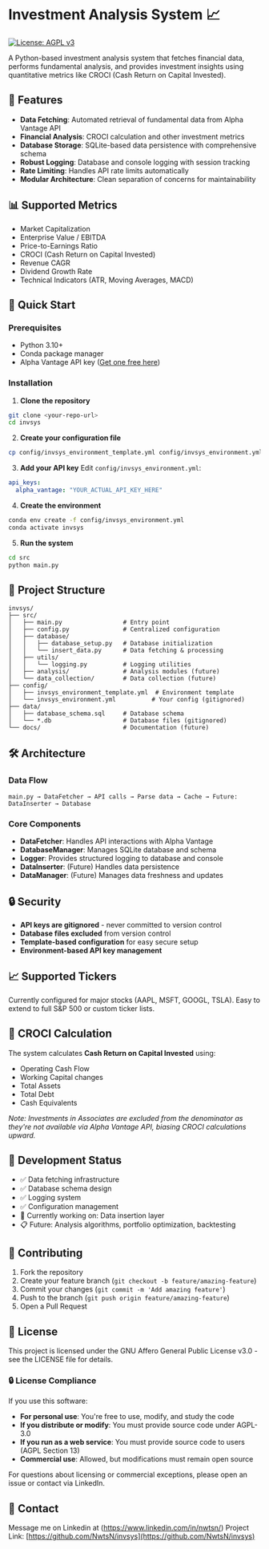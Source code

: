 # Investment Analysis System 📈

[![License: AGPL v3](https://img.shields.io/badge/License-AGPL_v3-blue.svg)](https://www.gnu.org/licenses/agpl-3.0)

A Python-based investment analysis system that fetches financial data, performs fundamental analysis, and provides investment insights using quantitative metrics like CROCI (Cash Return on Capital Invested).

## 🚀 Features

- **Data Fetching**: Automated retrieval of fundamental data from Alpha Vantage API
- **Financial Analysis**: CROCI calculation and other investment metrics
- **Database Storage**: SQLite-based data persistence with comprehensive schema
- **Robust Logging**: Database and console logging with session tracking
- **Rate Limiting**: Handles API rate limits automatically
- **Modular Architecture**: Clean separation of concerns for maintainability

## 📊 Supported Metrics

- Market Capitalization
- Enterprise Value / EBITDA
- Price-to-Earnings Ratio
- CROCI (Cash Return on Capital Invested)
- Revenue CAGR
- Dividend Growth Rate
- Technical Indicators (ATR, Moving Averages, MACD)

## 🔧 Quick Start

### Prerequisites
- Python 3.10+
- Conda package manager
- Alpha Vantage API key ([Get one free here](https://www.alphavantage.co/support/#api-key))

### Installation

1. **Clone the repository**
```bash
git clone <your-repo-url>
cd invsys
```

2. **Create your configuration file**
```bash
cp config/invsys_environment_template.yml config/invsys_environment.yml
```

3. **Add your API key**
Edit `config/invsys_environment.yml`:
```yaml
api_keys:
  alpha_vantage: "YOUR_ACTUAL_API_KEY_HERE"
```

4. **Create the environment**
```bash
conda env create -f config/invsys_environment.yml
conda activate invsys
```

5. **Run the system**
```bash
cd src
python main.py
```

## 📁 Project Structure

```
invsys/
├── src/
│   ├── main.py                 # Entry point
│   ├── config.py               # Centralized configuration
│   ├── database/
│   │   ├── database_setup.py   # Database initialization
│   │   └── insert_data.py      # Data fetching & processing
│   ├── utils/
│   │   └── logging.py          # Logging utilities
│   ├── analysis/               # Analysis modules (future)
│   └── data_collection/        # Data collection (future)
├── config/
│   ├── invsys_environment_template.yml  # Environment template
│   └── invsys_environment.yml          # Your config (gitignored)
├── data/
│   ├── database_schema.sql     # Database schema
│   └── *.db                    # Database files (gitignored)
└── docs/                       # Documentation (future)
```

## 🛠️ Architecture

### Data Flow
```
main.py → DataFetcher → API calls → Parse data → Cache → Future: DataInserter → Database
```

### Core Components
- **DataFetcher**: Handles API interactions with Alpha Vantage
- **DatabaseManager**: Manages SQLite database and schema
- **Logger**: Provides structured logging to database and console
- **DataInserter**: (Future) Handles data persistence
- **DataManager**: (Future) Manages data freshness and updates

## 🔒 Security

- **API keys are gitignored** - never committed to version control
- **Database files excluded** from version control
- **Template-based configuration** for easy secure setup
- **Environment-based API key management**

## 📈 Supported Tickers

Currently configured for major stocks (AAPL, MSFT, GOOGL, TSLA). Easy to extend to full S&P 500 or custom ticker lists.

## 🧮 CROCI Calculation

The system calculates **Cash Return on Capital Invested** using:
- Operating Cash Flow
- Working Capital changes  
- Total Assets
- Total Debt
- Cash Equivalents

*Note: Investments in Associates are excluded from the denominator as they're not available via Alpha Vantage API, biasing CROCI calculations upward.*

## 🚧 Development Status

- ✅ Data fetching infrastructure
- ✅ Database schema design
- ✅ Logging system
- ✅ Configuration management
- 🔄 Currently working on: Data insertion layer
- 📋 Future: Analysis algorithms, portfolio optimization, backtesting

## 🤝 Contributing

1. Fork the repository
2. Create your feature branch (`git checkout -b feature/amazing-feature`)
3. Commit your changes (`git commit -m 'Add amazing feature'`)
4. Push to the branch (`git push origin feature/amazing-feature`)
5. Open a Pull Request

## 📄 License

This project is licensed under the GNU Affero General Public License v3.0 - see the LICENSE file for details.

### 🔒 License Compliance

If you use this software:
- **For personal use**: You're free to use, modify, and study the code
- **If you distribute or modify**: You must provide source code under AGPL-3.0
- **If you run as a web service**: You must provide source code to users (AGPL Section 13)
- **Commercial use**: Allowed, but modifications must remain open source

For questions about licensing or commercial exceptions, please open an issue or contact via LinkedIn.

## 📧 Contact

Message me on Linkedin at (https://www.linkedin.com/in/nwtsn/)
Project Link: [https://github.com/NwtsN/invsys](https://github.com/NwtsN/invsys) 